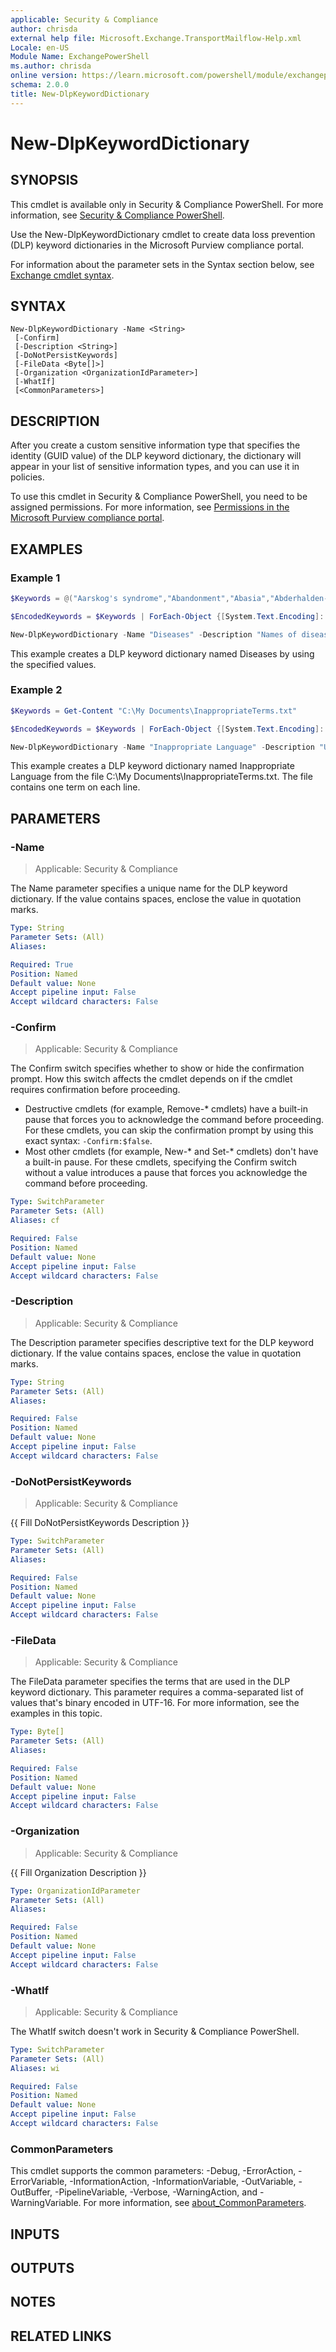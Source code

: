 ```yaml
---
applicable: Security & Compliance
author: chrisda
external help file: Microsoft.Exchange.TransportMailflow-Help.xml
Locale: en-US
Module Name: ExchangePowerShell
ms.author: chrisda
online version: https://learn.microsoft.com/powershell/module/exchangepowershell/new-dlpkeyworddictionary
schema: 2.0.0
title: New-DlpKeywordDictionary
---
```


# New-DlpKeywordDictionary

## SYNOPSIS
This cmdlet is available only in Security & Compliance PowerShell. For more information, see [Security & Compliance PowerShell](https://learn.microsoft.com/powershell/exchange/scc-powershell).

Use the New-DlpKeywordDictionary cmdlet to create data loss prevention (DLP) keyword dictionaries in the Microsoft Purview compliance portal.

For information about the parameter sets in the Syntax section below, see [Exchange cmdlet syntax](https://learn.microsoft.com/powershell/exchange/exchange-cmdlet-syntax).

## SYNTAX

```
New-DlpKeywordDictionary -Name <String>
 [-Confirm]
 [-Description <String>]
 [-DoNotPersistKeywords]
 [-FileData <Byte[]>]
 [-Organization <OrganizationIdParameter>]
 [-WhatIf]
 [<CommonParameters>]
```

## DESCRIPTION
After you create a custom sensitive information type that specifies the identity (GUID value) of the DLP keyword dictionary, the dictionary will appear in your list of sensitive information types, and you can use it in policies.

To use this cmdlet in Security & Compliance PowerShell, you need to be assigned permissions. For more information, see [Permissions in the Microsoft Purview compliance portal](https://learn.microsoft.com/purview/microsoft-365-compliance-center-permissions).

## EXAMPLES

### Example 1
```powershell
$Keywords = @("Aarskog's syndrome","Abandonment","Abasia","Abderhalden-Kaufmann-Lignac","Abdominalgia","Abduction contracture","Abetalipo proteinemia","Abiotrophy","Ablatio","ablation","Ablepharia","Abocclusion","Abolition","Aborter","Abortion","Abortus","Aboulomania","Abrami's disease","Abramo")

$EncodedKeywords = $Keywords | ForEach-Object {[System.Text.Encoding]::Unicode.GetBytes($_+"`r`n")}

New-DlpKeywordDictionary -Name "Diseases" -Description "Names of diseases and injuries from ICD-10-CM lexicon" -FileData $EncodedKeywords
```

This example creates a DLP keyword dictionary named Diseases by using the specified values.

### Example 2
```powershell
$Keywords = Get-Content "C:\My Documents\InappropriateTerms.txt"

$EncodedKeywords = $Keywords | ForEach-Object {[System.Text.Encoding]::Unicode.GetBytes($_+"`r`n")}

New-DlpKeywordDictionary -Name "Inappropriate Language" -Description "Unprofessional and inappropriate terminology" -FileData $EncodedKeywords
```

This example creates a DLP keyword dictionary named Inappropriate Language from the file C:\\My Documents\\InappropriateTerms.txt. The file contains one term on each line.

## PARAMETERS

### -Name

> Applicable: Security & Compliance

The Name parameter specifies a unique name for the DLP keyword dictionary. If the value contains spaces, enclose the value in quotation marks.

```yaml
Type: String
Parameter Sets: (All)
Aliases:

Required: True
Position: Named
Default value: None
Accept pipeline input: False
Accept wildcard characters: False
```

### -Confirm

> Applicable: Security & Compliance

The Confirm switch specifies whether to show or hide the confirmation prompt. How this switch affects the cmdlet depends on if the cmdlet requires confirmation before proceeding.

- Destructive cmdlets (for example, Remove-\* cmdlets) have a built-in pause that forces you to acknowledge the command before proceeding. For these cmdlets, you can skip the confirmation prompt by using this exact syntax: `-Confirm:$false`.
- Most other cmdlets (for example, New-\* and Set-\* cmdlets) don't have a built-in pause. For these cmdlets, specifying the Confirm switch without a value introduces a pause that forces you acknowledge the command before proceeding.

```yaml
Type: SwitchParameter
Parameter Sets: (All)
Aliases: cf

Required: False
Position: Named
Default value: None
Accept pipeline input: False
Accept wildcard characters: False
```

### -Description

> Applicable: Security & Compliance

The Description parameter specifies descriptive text for the DLP keyword dictionary. If the value contains spaces, enclose the value in quotation marks.

```yaml
Type: String
Parameter Sets: (All)
Aliases:

Required: False
Position: Named
Default value: None
Accept pipeline input: False
Accept wildcard characters: False
```

### -DoNotPersistKeywords

> Applicable: Security & Compliance

{{ Fill DoNotPersistKeywords Description }}

```yaml
Type: SwitchParameter
Parameter Sets: (All)
Aliases:

Required: False
Position: Named
Default value: None
Accept pipeline input: False
Accept wildcard characters: False
```

### -FileData

> Applicable: Security & Compliance

The FileData parameter specifies the terms that are used in the DLP keyword dictionary. This parameter requires a comma-separated list of values that's binary encoded in UTF-16. For more information, see the examples in this topic.

```yaml
Type: Byte[]
Parameter Sets: (All)
Aliases:

Required: False
Position: Named
Default value: None
Accept pipeline input: False
Accept wildcard characters: False
```

### -Organization

> Applicable: Security & Compliance

{{ Fill Organization Description }}

```yaml
Type: OrganizationIdParameter
Parameter Sets: (All)
Aliases:

Required: False
Position: Named
Default value: None
Accept pipeline input: False
Accept wildcard characters: False
```

### -WhatIf

> Applicable: Security & Compliance

The WhatIf switch doesn't work in Security & Compliance PowerShell.

```yaml
Type: SwitchParameter
Parameter Sets: (All)
Aliases: wi

Required: False
Position: Named
Default value: None
Accept pipeline input: False
Accept wildcard characters: False
```

### CommonParameters
This cmdlet supports the common parameters: -Debug, -ErrorAction, -ErrorVariable, -InformationAction, -InformationVariable, -OutVariable, -OutBuffer, -PipelineVariable, -Verbose, -WarningAction, and -WarningVariable. For more information, see [about_CommonParameters](https://go.microsoft.com/fwlink/p/?LinkID=113216).

## INPUTS

## OUTPUTS

## NOTES

## RELATED LINKS
